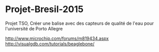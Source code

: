 Projet-Bresil-2015
==================

Projet TSO, Créer une balise avec des capteurs de qualité de l'eau pour l'université de Porto Allegre


http://www.microchip.com/forums/m819434.aspx
http://visualgdb.com/tutorials/beaglebone/

